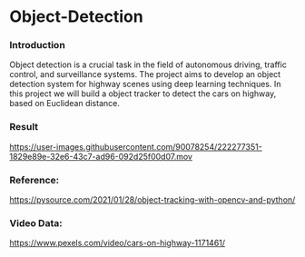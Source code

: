 # Object-Detection

### Introduction
Object detection is a crucial task in the field of autonomous driving, traffic control, and surveillance systems. The project aims to develop an object detection system for highway scenes using deep learning techniques.
In this project we will build a object tracker to detect the cars on highway, based on Euclidean distance.

### Result

https://user-images.githubusercontent.com/90078254/222277351-1829e89e-32e6-43c7-ad96-092d25f00d07.mov



### Reference:
https://pysource.com/2021/01/28/object-tracking-with-opencv-and-python/

### Video Data:
https://www.pexels.com/video/cars-on-highway-1171461/
